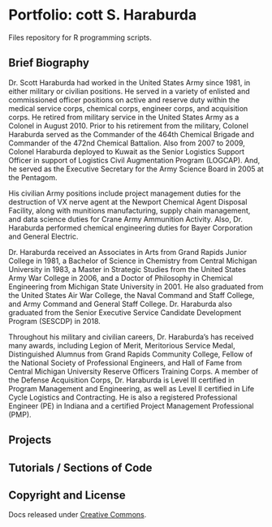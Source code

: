 # Portfolio: cott S. Haraburda
Files repository for R programming scripts.

## Brief Biography

Dr. Scott Haraburda had worked in the United States Army since 1981, in either military or civilian positions. He served in a variety of enlisted and commissioned officer positions on active and reserve duty within the medical service corps, chemical corps, engineer corps, and acquisition corps. He retired from military service in the United States Army as a Colonel in August 2010. Prior to his retirement from the military, Colonel Haraburda served as the Commander of the 464th Chemical Brigade and Commander of the 472nd Chemical Battalion. Also from 2007 to 2009, Colonel Haraburda deployed to Kuwait as the Senior Logistics Support Officer in support of Logistics Civil Augmentation Program (LOGCAP). And, he served as the Executive Secretary for the Army Science Board in 2005 at the Pentagom.

His civilian Army positions include project management duties for the destruction of VX nerve agent at the Newport Chemical Agent Disposal Facility, along with munitions manufacturing, supply chain management, and data science duties for Crane Army Ammunition Activity. Also, Dr. Haraburda performed chemical engineering duties for Bayer Corporation and General Electric.

Dr. Haraburda received an Associates in Arts from Grand Rapids Junior College in 1981, a Bachelor of Science in Chemistry from Central Michigan University in 1983, a Master in Strategic Studies from the United States Army War College in 2006, and a Doctor of Philosophy in Chemical Engineering from Michigan State University in 2001. He also graduated from the United States Air War College, the Naval Command and Staff College, and Army Command and General Staff College. Dr. Haraburda also graduated from the Senior Executive Service Candidate Development Program (SESCDP) in 2018.

Throughout his military and civilian careers, Dr. Haraburda’s has received many awards, including Legion of Merit, Meritorious Service Medal, Distinguished Alumnus from Grand Rapids Community College, Fellow of the National Society of Professional Engineers, and Hall of Fame from Central Michigan University Reserve Officers Training Corps.  A member of the Defense Acquisition Corps, Dr. Haraburda is Level III certified in Program Management and Engineering, as well as Level II certified in Life Cycle Logistics and Contracting. He is also a registered Professional Engineer (PE) in Indiana and a certified Project Management Professional (PMP).

## Projects

## Tutorials / Sections of Code

## Copyright and License
Docs released under [Creative Commons](https://creativecommons.org/licenses/by/3.0/).
